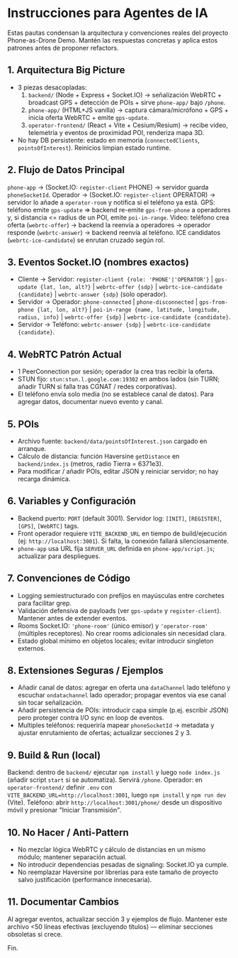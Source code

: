 # Instrucciones para Agentes de IA

Estas pautas condensan la arquitectura y convenciones reales del proyecto Phone-as-Drone Demo.
Mantén las respuestas concretas y aplica estos patrones antes de proponer refactors.

## 1. Arquitectura Big Picture
- 3 piezas desacopladas:
  1) `backend/` (Node + Express + Socket.IO) -> señalización WebRTC + broadcast GPS + detección de POIs + sirve `phone-app/` bajo `/phone`.
  2) `phone-app/` (HTML+JS vanilla) -> captura cámara/micrófono + GPS + inicia oferta WebRTC + emite `gps-update`.
  3) `operator-frontend/` (React + Vite + Cesium/Resium) -> recibe video, telemetría y eventos de proximidad POI, renderiza mapa 3D.
- No hay DB persistente: estado en memoria (`connectedClients`, `pointsOfInterest`). Reinicios limpian estado runtime.

## 2. Flujo de Datos Principal
`phone-app` -> (Socket.IO: `register-client` PHONE) -> servidor guarda `phoneSocketId`.
Operador -> (Socket.IO: `register-client` OPERATOR) -> servidor lo añade a `operator-room` y notifica si el teléfono ya está.
GPS: teléfono emite `gps-update` => backend re-emite `gps-from-phone` a operadores y, si distancia <= radius de un POI, emite `poi-in-range`.
Video: teléfono crea oferta (`webrtc-offer`) -> backend la reenvía a operadores -> operador responde (`webrtc-answer`) -> backend reenvía al teléfono. ICE candidatos (`webrtc-ice-candidate`) se enrutan cruzado según rol.

## 3. Eventos Socket.IO (nombres exactos)
- Cliente -> Servidor: `register-client {role: 'PHONE'|'OPERATOR'}` | `gps-update {lat, lon, alt?}` | `webrtc-offer {sdp}` | `webrtc-ice-candidate {candidate}` | `webrtc-answer {sdp}` (solo operador).
- Servidor -> Operador: `phone-connected` | `phone-disconnected` | `gps-from-phone {lat, lon, alt?}` | `poi-in-range {name, latitude, longitude, radius, info}` | `webrtc-offer {sdp}` | `webrtc-ice-candidate {candidate}`.
- Servidor -> Teléfono: `webrtc-answer {sdp}` | `webrtc-ice-candidate {candidate}`.

## 4. WebRTC Patrón Actual
- 1 PeerConnection por sesión; operador la crea tras recibir la oferta.
- STUN fijo: `stun:stun.l.google.com:19302` en ambos lados (sin TURN; añadir TURN si falla tras CGNAT / redes corporativas).
- El teléfono envía solo media (no se establece canal de datos). Para agregar datos, documentar nuevo evento y canal.

## 5. POIs
- Archivo fuente: `backend/data/pointsOfInterest.json` cargado en arranque.
- Cálculo de distancia: función Haversine `getDistance` en `backend/index.js` (metros, radio Tierra = 6371e3).
- Para modificar / añadir POIs, editar JSON y reiniciar servidor; no hay recarga dinámica.

## 6. Variables y Configuración
- Backend puerto: `PORT` (default 3001). Servidor log: `[INIT]`, `[REGISTER]`, `[GPS]`, `[WebRTC]` tags.
- Front operador requiere `VITE_BACKEND_URL` en tiempo de build/ejecución (ej: `http://localhost:3001`). Si falta, la conexión fallará silenciosamente.
- `phone-app` usa URL fija `SERVER_URL` definida en `phone-app/script.js`; actualizar para despliegues.

## 7. Convenciones de Código
- Logging semiestructurado con prefijos en mayúsculas entre corchetes para facilitar grep.
- Validación defensiva de payloads (ver `gps-update` y `register-client`). Mantener antes de extender eventos.
- Rooms Socket.IO: `'phone-room'` (único emisor) y `'operator-room'` (múltiples receptores). No crear rooms adicionales sin necesidad clara.
- Estado global mínimo en objetos locales; evitar introducir singleton externos.

## 8. Extensiones Seguras / Ejemplos
- Añadir canal de datos: agregar en oferta una `dataChannel` lado teléfono y escuchar `ondatachannel` lado operador; propagar eventos via ese canal sin tocar señalización.
- Añadir persistencia de POIs: introducir capa simple (p.ej. escribir JSON) pero proteger contra I/O sync en loop de eventos.
- Multiples teléfonos: requeriría mapear `phoneSocketId` -> metadata y ajustar enrutamiento de ofertas; actualizar secciones 2 y 3.

## 9. Build & Run (local)
Backend: dentro de `backend/` ejecutar `npm install` y luego `node index.js` (añadir script `start` si se automatiza). Servirá `/phone`.
Operador: en `operator-frontend/` definir `.env` con `VITE_BACKEND_URL=http://localhost:3001`, luego `npm install` y `npm run dev` (Vite).
Teléfono: abrir `http://localhost:3001/phone/` desde un dispositivo móvil y presionar "Iniciar Transmisión".

## 10. No Hacer / Anti-Pattern
- No mezclar lógica WebRTC y cálculo de distancias en un mismo módulo; mantener separación actual.
- No introducir dependencias pesadas de signaling: Socket.IO ya cumple.
- No reemplazar Haversine por librerías para este tamaño de proyecto salvo justificación (performance innecesaria).

## 11. Documentar Cambios
Al agregar eventos, actualizar sección 3 y ejemplos de flujo. Mantener este archivo <50 líneas efectivas (excluyendo títulos) — eliminar secciones obsoletas si crece.

Fin.

